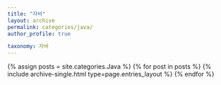 ```yaml
---
title: "자바"
layout: archive
permalink: categories/java/
author_profile: true

taxonomy: 자바
---
```



{% assign posts = site.categories.Java %}
{% for post in posts %} {% include archive-single.html type=page.entries_layout %} {% endfor %}
